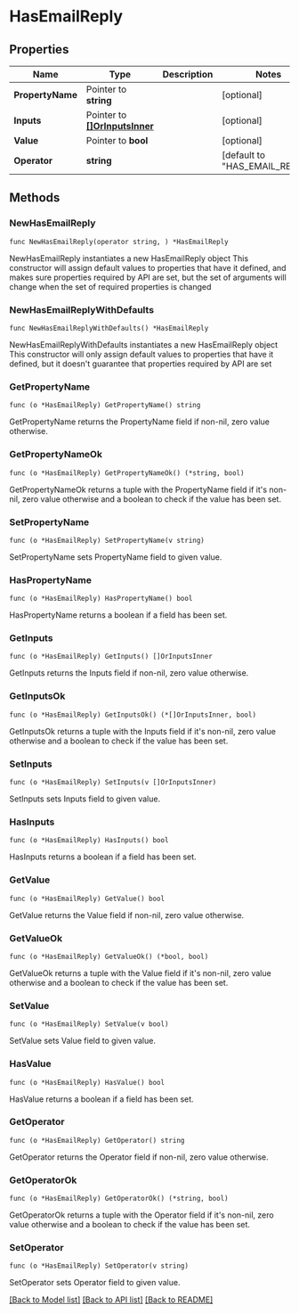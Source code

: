 # HasEmailReply

## Properties

Name | Type | Description | Notes
------------ | ------------- | ------------- | -------------
**PropertyName** | Pointer to **string** |  | [optional] 
**Inputs** | Pointer to [**[]OrInputsInner**](OrInputsInner.md) |  | [optional] 
**Value** | Pointer to **bool** |  | [optional] 
**Operator** | **string** |  | [default to "HAS_EMAIL_REPLY"]

## Methods

### NewHasEmailReply

`func NewHasEmailReply(operator string, ) *HasEmailReply`

NewHasEmailReply instantiates a new HasEmailReply object
This constructor will assign default values to properties that have it defined,
and makes sure properties required by API are set, but the set of arguments
will change when the set of required properties is changed

### NewHasEmailReplyWithDefaults

`func NewHasEmailReplyWithDefaults() *HasEmailReply`

NewHasEmailReplyWithDefaults instantiates a new HasEmailReply object
This constructor will only assign default values to properties that have it defined,
but it doesn't guarantee that properties required by API are set

### GetPropertyName

`func (o *HasEmailReply) GetPropertyName() string`

GetPropertyName returns the PropertyName field if non-nil, zero value otherwise.

### GetPropertyNameOk

`func (o *HasEmailReply) GetPropertyNameOk() (*string, bool)`

GetPropertyNameOk returns a tuple with the PropertyName field if it's non-nil, zero value otherwise
and a boolean to check if the value has been set.

### SetPropertyName

`func (o *HasEmailReply) SetPropertyName(v string)`

SetPropertyName sets PropertyName field to given value.

### HasPropertyName

`func (o *HasEmailReply) HasPropertyName() bool`

HasPropertyName returns a boolean if a field has been set.

### GetInputs

`func (o *HasEmailReply) GetInputs() []OrInputsInner`

GetInputs returns the Inputs field if non-nil, zero value otherwise.

### GetInputsOk

`func (o *HasEmailReply) GetInputsOk() (*[]OrInputsInner, bool)`

GetInputsOk returns a tuple with the Inputs field if it's non-nil, zero value otherwise
and a boolean to check if the value has been set.

### SetInputs

`func (o *HasEmailReply) SetInputs(v []OrInputsInner)`

SetInputs sets Inputs field to given value.

### HasInputs

`func (o *HasEmailReply) HasInputs() bool`

HasInputs returns a boolean if a field has been set.

### GetValue

`func (o *HasEmailReply) GetValue() bool`

GetValue returns the Value field if non-nil, zero value otherwise.

### GetValueOk

`func (o *HasEmailReply) GetValueOk() (*bool, bool)`

GetValueOk returns a tuple with the Value field if it's non-nil, zero value otherwise
and a boolean to check if the value has been set.

### SetValue

`func (o *HasEmailReply) SetValue(v bool)`

SetValue sets Value field to given value.

### HasValue

`func (o *HasEmailReply) HasValue() bool`

HasValue returns a boolean if a field has been set.

### GetOperator

`func (o *HasEmailReply) GetOperator() string`

GetOperator returns the Operator field if non-nil, zero value otherwise.

### GetOperatorOk

`func (o *HasEmailReply) GetOperatorOk() (*string, bool)`

GetOperatorOk returns a tuple with the Operator field if it's non-nil, zero value otherwise
and a boolean to check if the value has been set.

### SetOperator

`func (o *HasEmailReply) SetOperator(v string)`

SetOperator sets Operator field to given value.



[[Back to Model list]](../README.md#documentation-for-models) [[Back to API list]](../README.md#documentation-for-api-endpoints) [[Back to README]](../README.md)


